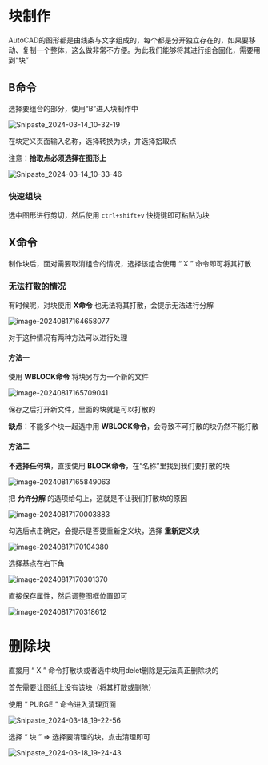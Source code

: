 # 块制作

AutoCAD的图形都是由线条与文字组成的，每个都是分开独立存在的，如果要移动、复制一个整体，这么做非常不方便。为此我们能够将其进行组合固化，需要用到“块”

## B命令

选择要组合的部分，使用“B”进入块制作中

![Snipaste_2024-03-14_10-32-19](assets/Snipaste_2024-03-14_10-32-19.png)

在块定义页面输入名称，选择转换为块，并选择拾取点

注意：**拾取点必须选择在图形上**

![Snipaste_2024-03-14_10-33-46](assets/Snipaste_2024-03-14_10-33-46.png)

### 快速组块

选中图形进行剪切，然后使用 `ctrl+shift+v` 快捷键即可粘贴为块

## X命令

制作块后，面对需要取消组合的情况，选择该组合使用 “ X ” 命令即可将其打散

### 无法打散的情况

有时候呢，对块使用 **X命令** 也无法将其打散，会提示无法进行分解

![image-20240817164658077](assets/image-20240817164658077.png)

对于这种情况有两种方法可以进行处理

#### 方法一

使用 **WBLOCK命令** 将块另存为一个新的文件

![image-20240817165709041](assets/image-20240817165709041.png)

保存之后打开新文件，里面的块就是可以打散的

**缺点**：不能多个块一起选中用 **WBLOCK命令**，会导致不可打散的块仍然不能打散

#### 方法二

**不选择任何块**，直接使用 **BLOCK命令**，在“名称”里找到我们要打散的块

![image-20240817165849063](assets/image-20240817165849063.png)

把 **允许分解** 的选项给勾上，这就是不让我们打散块的原因

![image-20240817170003883](assets/image-20240817170003883.png)

勾选后点击确定，会提示是否要重新定义块，选择 **重新定义块**

![image-20240817170104380](assets/image-20240817170104380.png)

选择基点在右下角

![image-20240817170301370](assets/image-20240817170301370.png)

直接保存属性，然后调整图框位置即可

![image-20240817170318612](assets/image-20240817170318612.png)

# 删除块

直接用 “ X ” 命令打散块或者选中块用delet删除是无法真正删除块的

首先需要让图纸上没有该块（将其打散或删除）

使用 “ PURGE ” 命令进入清理页面

![Snipaste_2024-03-18_19-22-56](assets/Snipaste_2024-03-18_19-22-56.png)

选择 “ 块 ” => 选择要清理的块，点击清理即可

![Snipaste_2024-03-18_19-24-43](assets/Snipaste_2024-03-18_19-24-43.png)
